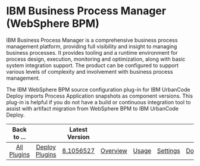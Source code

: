 
IBM Business Process Manager (WebSphere BPM)
============================================



IBM Business Process Manager is a comprehensive business process management platform, providing full visibility and insight to managing business processes. It provides tooling and a runtime environment for process design, execution, monitoring and optimization, along with basic system integration support. The product can be configured to support various levels of complexity and involvement with business process management.




The IBM WebSphere BPM source configuration plug-in for IBM UrbanCode Deploy imports Process Application snapshots as component versions. This plug-in is helpful if you do not have a build or continuous integration tool to assist with artifact migration from WebSphere BPM to IBM UrbanCode Deploy.




|Back to ...||Latest Version|||||
| :---: | :---: | :---: | :---: | :---: | :---: | :---: |
|[All Plugins](../../index.md)|[Deploy Plugins](../README.md)|[8.1056527](https://raw.githubusercontent.com/UrbanCode/IBM-UCD-PLUGINS/main/files/WebSphereBPMSourceConfig/WebSphereBPMSourceConfig-8.1056527.zip)|[Overview](overview.md)|[Usage](usage.md)|[Settings](settings.md)|[Downloads](downloads.md)|
